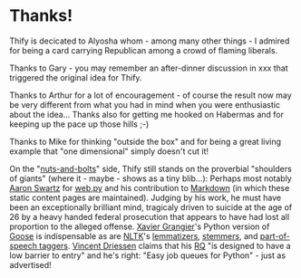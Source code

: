 Thanks!
=======

Thify is decicated to Alyosha whom - among many other things - I admired for being a card carrying Republican among a crowd of flaming liberals.

Thanks to Gary - you may remember an after-dinner discussion in xxx that triggered the original idea for Thify.

Thanks to Arthur for a lot of encouragement - of course the result now may be very different from what you had in mind when you were enthusiastic about the idea... Thanks also for getting me hooked on Habermas and for keeping up the pace up those hills ;-) 

Thanks to  Mike for thinking "outside the box" and for being a great living example that "one dimensional" simply doesn't cut it!

On the "[nuts-and-bolts](/thify-how#thify-how-technology)" side, Thify still stands on the proverbial "shoulders of giants" (where it - maybe -  shows as a tiny blib...): Perhaps most notably [Aaron Swartz](http://en.wikipedia.org/wiki/Aaron_Swartz) for [web.py](http://webpy.org/) and his contribution to [Markdown](http://en.wikipedia.org/wiki/Markdown) (in which these static content pages are maintained). Judging by his work, he must have been an exceptionally brilliant mind, tragicaly driven to suicide at the age of 26 by a heavy handed federal prosecution that appears to have had lost all proportion to the alleged offense. [Xavier Grangier](https://github.com/grangier)'s Python version of [Goose](https://pypi.python.org/pypi/goose-extractor/) is indispensable as are [NLTK](www.nltk.org)'s [lemmatizers](http://en.wikipedia.org/wiki/Lemmatisation), [stemmers](http://en.wikipedia.org/wiki/Stemming), and [part-of-speech taggers](http://en.wikipedia.org/wiki/Part-of-speech_tagging). [Vincent Driessen](http://nvie.com/about/) claims that his [RQ](http://python-rq.org/) "is designed to have a low barrier to entry" and he's right: "Easy job queues for Python" - just as advertised!